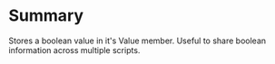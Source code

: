 # Summary
Stores a boolean value in it's Value member. Useful to share boolean information across multiple scripts.